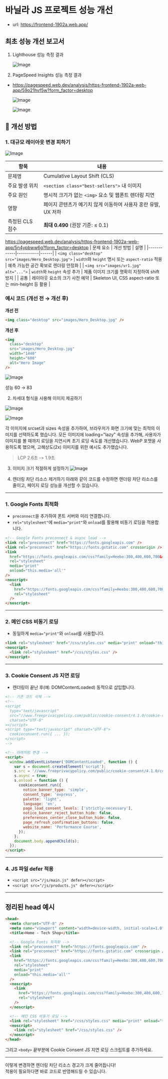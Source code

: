 # 바닐라 JS 프로젝트 성능 개선

- url: https://frontend-1902a.web.app/

## 최초 성능 개선 보고서

1. Lighthouse 성능 측정 결과

   ![Image](https://github.com/user-attachments/assets/c63c09d3-6bae-4abe-bb60-eb994a513329)

2. PageSpeed Insights 성능 측정 결과

- https://pagespeed.web.dev/analysis/https-frontend-1902a-web-app/59o21hvf5w?form_factor=desktop

  ![Image](https://github.com/user-attachments/assets/98dd2b02-0141-4e5b-916c-223abae18f46)

  ![Image](https://github.com/user-attachments/assets/c5543313-6dd1-404d-aa3f-1753480e3996)

## 🔧 개선 방법

### 1. 대규모 레이아웃 변경 피하기

![Image](https://github.com/user-attachments/assets/49ee3485-1fea-4eec-a0c5-d324c55294f8)

| 항목            | 내용                                                           |
| --------------- | -------------------------------------------------------------- |
| 문제명          | Cumulative Layout Shift (CLS)                                  |
| 주요 발생 위치  | `<section class="best-sellers">` 내 이미지                     |
| 주요 원인       | 명시적 크기가 없는 `<img>` 요소 및 웹폰트 렌더링 지연          |
| 영향            | 페이지 콘텐츠가 예기치 않게 이동하여 사용자 혼란 유발, UX 저하 |
| 측정된 CLS 점수 | **최대 0.490** (권장 기준: ≤ 0.1)                              |

https://pagespeed.web.dev/analysis/https-frontend-1902a-web-app/5n4ypbww6g?form_factor=desktop
| 문제 요소 | 개선 방법 | 설명 |
|------------|-----------|------|
| `<img class="desktop" src="images/Hero_Desktop.jpg">` | `width`와 `height` 명시 또는 `aspect-ratio` 적용 | 예측 가능한 공간 확보로 렌더링 안정화 |
| `<img src="images/vr1.jpg" alt="...">` | `width`와 `height` 속성 추가 | 제품 이미지 크기를 명확히 지정하여 shift 방지 |
| 공통 | 레이아웃 요소의 크기 사전 예약 | Skeleton UI, CSS aspect-ratio 또는 min-height 등 활용 |

### 예시 코드 (개선 전 → 개선 후)

**개선 전**

```html
<img class="desktop" src="images/Hero_Desktop.jpg" />
```

**개선 후**

```html
<img
  class="desktop"
  src="images/Hero_Desktop.jpg"
  width="1440"
  height="600"
  alt="Hero Image"
/>
```

![Image](https://github.com/user-attachments/assets/b14e91c3-69d6-479c-b8e4-0d7e4385041e)

성능 60 → 83

2. 차세대 형식을 사용해 이미지 제공하기

![Image](https://github.com/user-attachments/assets/b828469c-d7ef-41b0-8ef6-cdc5412fd11e)

![Image](https://github.com/user-attachments/assets/331111c5-5a23-49aa-9cea-a805f305e84c)

각 이미지에 srcset과 sizes 속성을 추가하여, 브라우저가 화면 크기에 맞는 최적의 이미지를 선택하도록 했습니다.
모든 이미지에 loading="lazy" 속성을 추가해, 사용자가 이미지를 볼 때까지 로딩을 지연시켜 초기 로딩 속도를 개선했습니다.
WebP 포맷을 사용하도록 했으며, 고해상도(2x) 이미지를 위한 예시도 추가했습니다.

> LCP 2.6초 -> 1.9초

3. 이미지 크기 적절하게 설정하기
   ![Image](https://github.com/user-attachments/assets/850f5b06-70dc-4310-9e57-95a79a8074de)

4. 렌더링 차단 리소스 제거하기
   아래와 같이 코드를 수정하면 렌더링 차단 리소스를 줄이고, 페이지 로딩 성능을 개선할 수 있습니다.

---

### 1. **Google Fonts 최적화**

- `preconnect`을 추가하여 폰트 서버와 미리 연결합니다.
- `rel="stylesheet"`에 `media="print"`와 `onload`를 활용해 비동기 로딩을 적용합니다.

```html
<!-- Google Fonts preconnect & async load -->
<link rel="preconnect" href="https://fonts.googleapis.com" />
<link rel="preconnect" href="https://fonts.gstatic.com" crossorigin />
<link
  href="https://fonts.googleapis.com/css?family=Heebo:300,400,600,700&display=swap"
  rel="stylesheet"
  media="print"
  onload="this.media='all'"
/>
<noscript>
  <link
    href="https://fonts.googleapis.com/css?family=Heebo:300,400,600,700&display=swap"
    rel="stylesheet"
  />
</noscript>
```

---

### 2. **메인 CSS 비동기 로딩**

- 동일하게 `media="print"`와 `onload`를 사용합니다.

```html
<link rel="stylesheet" href="/css/styles.css" media="print" onload="this.media='all'" />
<noscript>
  <link rel="stylesheet" href="/css/styles.css" />
</noscript>
```

---

### 3. **Cookie Consent JS 지연 로딩**

- 렌더링이 끝난 후(예: DOMContentLoaded) 동적으로 삽입합니다.

```html
<!-- 기존 코드 삭제 -->
<!--
<script
  type="text/javascript"
  src="//www.freeprivacypolicy.com/public/cookie-consent/4.1.0/cookie-consent.js"
  charset="UTF-8"
></script>
<script type="text/javascript" charset="UTF-8">
  cookieconsent.run({ ... });
</script>
-->

<!-- 아래처럼 변경 -->
<script>
  window.addEventListener('DOMContentLoaded', function () {
    var s = document.createElement('script');
    s.src = '//www.freeprivacypolicy.com/public/cookie-consent/4.1.0/cookie-consent.js';
    s.async = true;
    s.onload = function () {
      cookieconsent.run({
        notice_banner_type: 'simple',
        consent_type: 'express',
        palette: 'light',
        language: 'en',
        page_load_consent_levels: ['strictly-necessary'],
        notice_banner_reject_button_hide: false,
        preferences_center_close_button_hide: false,
        page_refresh_confirmation_buttons: false,
        website_name: 'Performance Course',
      });
    };
    document.body.appendChild(s);
  });
</script>
```

---

### 4. **JS 파일 defer 적용**

- `<script src="/js/main.js" defer></script>`
- `<script src="/js/products.js" defer></script>`

---

## **정리된 head 예시**

```html
<head>
  <meta charset="UTF-8" />
  <meta name="viewport" content="width=device-width, initial-scale=1.0" />
  <title>Home - Tech Shop</title>

  <!-- Google Fonts 최적화 -->
  <link rel="preconnect" href="https://fonts.googleapis.com" />
  <link rel="preconnect" href="https://fonts.gstatic.com" crossorigin />
  <link
    href="https://fonts.googleapis.com/css?family=Heebo:300,400,600,700&display=swap"
    rel="stylesheet"
    media="print"
    onload="this.media='all'"
  />
  <noscript>
    <link
      href="https://fonts.googleapis.com/css?family=Heebo:300,400,600,700&display=swap"
      rel="stylesheet"
    />
  </noscript>

  <!-- 메인 CSS 비동기 로딩 -->
  <link rel="stylesheet" href="/css/styles.css" media="print" onload="this.media='all'" />
  <noscript>
    <link rel="stylesheet" href="/css/styles.css" />
  </noscript>
</head>
```

그리고 `<body>` 끝부분에 Cookie Consent JS 지연 로딩 스크립트를 추가하세요.

---

이렇게 변경하면 렌더링 차단 리소스 경고가 크게 줄어듭니다!  
적용이 필요하다면 바로 코드로 반영해드릴 수 있습니다.
